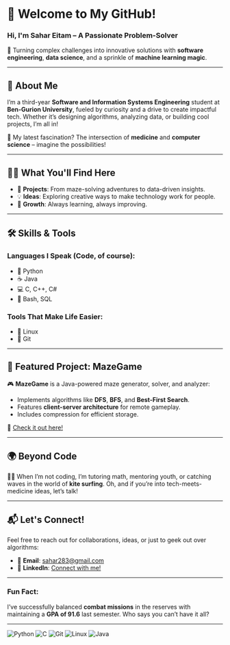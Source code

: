 # 👋 Welcome to My GitHub!  

### **Hi, I'm Sahar Eitam – A Passionate Problem-Solver**  
🚀 Turning complex challenges into innovative solutions with **software engineering**, **data science**, and a sprinkle of **machine learning magic**.  

---

## 🌟 About Me  
I’m a third-year **Software and Information Systems Engineering** student at **Ben-Gurion University**, fueled by curiosity and a drive to create impactful tech. Whether it’s designing algorithms, analyzing data, or building cool projects, I’m all in!  

🔬 My latest fascination? The intersection of **medicine** and **computer science** – imagine the possibilities!  

---

## 👨‍💻 What You'll Find Here  
- 🚧 **Projects**: From maze-solving adventures to data-driven insights.  
- 💡 **Ideas**: Exploring creative ways to make technology work for people.  
- 🌱 **Growth**: Always learning, always improving.

---

## 🛠 Skills & Tools  
### **Languages I Speak (Code, of course):**  
- 🐍 Python  
- ☕ Java  
- 💻 C, C++, C#  
- 🔧 Bash, SQL  

### **Tools That Make Life Easier:**  
- 🐧 Linux  
- 🌳 Git  

---

## 🌟 Featured Project: MazeGame  
🎮 **MazeGame** is a Java-powered maze generator, solver, and analyzer:  
- Implements algorithms like **DFS**, **BFS**, and **Best-First Search**.  
- Features **client-server architecture** for remote gameplay.  
- Includes compression for efficient storage.  

📂 [Check it out here!](#)  

---

## 🌍 Beyond Code  
👨‍🏫 When I’m not coding, I’m tutoring math, mentoring youth, or catching waves in the world of **kite surfing**. Oh, and if you’re into tech-meets-medicine ideas, let’s talk!  

---

## 📬 Let's Connect!  
Feel free to reach out for collaborations, ideas, or just to geek out over algorithms:  
- 📧 **Email**: sahar283@gmail.com  
- 💼 **LinkedIn**: [Connect with me!](https://www.linkedin.com/in/sahar-eitam-73b732228)

---

### **Fun Fact:**  
I’ve successfully balanced **combat missions** in the reserves with maintaining a **GPA of 91.6** last semester. Who says you can’t have it all?

---

![Python](https://img.shields.io/badge/Python-3776AB?style=for-the-badge&logo=python&logoColor=white) 
![C](https://img.shields.io/badge/C-00599C?style=for-the-badge&logo=c&logoColor=white) 
![Git](https://img.shields.io/badge/Git-F05032?style=for-the-badge&logo=git&logoColor=white) 
![Linux](https://img.shields.io/badge/Linux-FCC624?style=for-the-badge&logo=linux&logoColor=black) 
![Java](https://img.shields.io/badge/Java-007396?style=for-the-badge&logo=java&logoColor=white)

